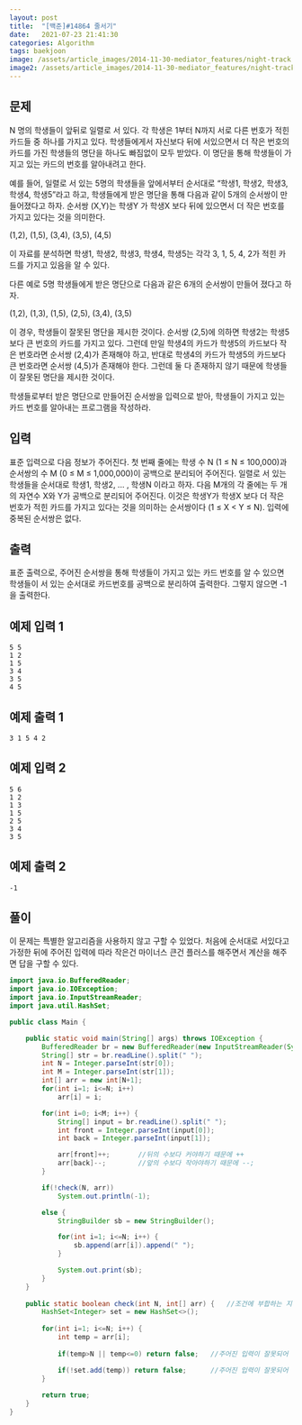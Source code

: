 ```yaml
---
layout: post
title:  "[백준]#14864 줄서기"
date:   2021-07-23 21:41:30
categories: Algorithm
tags: baekjoon
image: /assets/article_images/2014-11-30-mediator_features/night-track.JPG
image2: /assets/article_images/2014-11-30-mediator_features/night-track-mobile.JPG
---
```


문제
--------------------

N 명의 학생들이 앞뒤로 일렬로 서 있다. 각 학생은 1부터 N까지 서로 다른 번호가 적힌 카드들 중 하나를 가지고 있다. 학생들에게서 자신보다 뒤에 서있으면서 더 작은 번호의 카드를 가진 학생들의 명단을 하나도 빠짐없이 모두 받았다. 이 명단을 통해 학생들이 가지고 있는 카드의 번호를 알아내려고 한다.

예를 들어, 일렬로 서 있는 5명의 학생들을 앞에서부터 순서대로 “학생1, 학생2, 학생3, 학생4, 학생5”라고 하고, 학생들에게 받은 명단을 통해 다음과 같이 5개의 순서쌍이 만들어졌다고 하자. 순서쌍 (X,Y)는 학생Y 가 학생X 보다 뒤에 있으면서 더 작은 번호를 가지고 있다는 것을 의미한다.

(1,2), (1,5), (3,4), (3,5), (4,5)

이 자료를 분석하면 학생1, 학생2, 학생3, 학생4, 학생5는 각각 3, 1, 5, 4, 2가 적힌 카드를 가지고 있음을 알 수 있다.

다른 예로 5명 학생들에게 받은 명단으로 다음과 같은 6개의 순서쌍이 만들어 졌다고 하자.

(1,2), (1,3), (1,5), (2,5), (3,4), (3,5)

이 경우, 학생들이 잘못된 명단을 제시한 것이다. 순서쌍 (2,5)에 의하면 학생2는 학생5보다 큰 번호의 카드를 가지고 있다. 그런데 만일 학생4의 카드가 학생5의 카드보다 작은 번호라면 순서쌍 (2,4)가 존재해야 하고, 반대로 학생4의 카드가 학생5의 카드보다 큰 번호라면 순서쌍 (4,5)가 존재해야 한다. 그런데 둘 다 존재하지 않기 때문에 학생들이 잘못된 명단을 제시한 것이다.

학생들로부터 받은 명단으로 만들어진 순서쌍을 입력으로 받아, 학생들이 가지고 있는 카드 번호를 알아내는 프로그램을 작성하라.

입력
---------------------------

표준 입력으로 다음 정보가 주어진다. 첫 번째 줄에는 학생 수 N (1 ≤ N ≤ 100,000)과 순서쌍의 수 M (0 ≤ M ≤ 1,000,000)이 공백으로 분리되어 주어진다. 일렬로 서 있는 학생들을 순서대로 학생1, 학생2, ... , 학생N 이라고 하자. 다음 M개의 각 줄에는 두 개의 자연수 X와 Y가 공백으로 분리되어 주어진다. 이것은 학생Y가 학생X 보다 더 작은 번호가 적힌 카드를 가지고 있다는 것을 의미하는 순서쌍이다 (1 ≤ X < Y ≤ N). 입력에 중복된 순서쌍은 없다.

출력
----------------

표준 출력으로, 주어진 순서쌍을 통해 학생들이 가지고 있는 카드 번호를 알 수 있으면 학생들이 서 있는 순서대로 카드번호를 공백으로 분리하여 출력한다. 그렇지 않으면 -1을 출력한다.

예제 입력 1 
----------------------

```
5 5
1 2
1 5
3 4
3 5
4 5
```

예제 출력 1 
------------------------

```
3 1 5 4 2
```

예제 입력 2
----------------------

```
5 6
1 2
1 3
1 5
2 5
3 4
3 5
```

예제 출력 2
------------------------

```
-1
```

풀이
--------------------------

이 문제는 특별한 알고리즘을 사용하지 않고 구할 수 있었다. 처음에 순서대로 서있다고 가정한 뒤에 주어진 입력에 따라 작은건 마이너스 큰건 플러스를 해주면서 계산을 해주면 답을 구할 수 있다.

```java
import java.io.BufferedReader;
import java.io.IOException;
import java.io.InputStreamReader;
import java.util.HashSet;

public class Main {

    public static void main(String[] args) throws IOException {
        BufferedReader br = new BufferedReader(new InputStreamReader(System.in));
        String[] str = br.readLine().split(" ");
        int N = Integer.parseInt(str[0]);
        int M = Integer.parseInt(str[1]);
        int[] arr = new int[N+1];
        for(int i=1; i<=N; i++)
            arr[i] = i;

        for(int i=0; i<M; i++) {
            String[] input = br.readLine().split(" ");
            int front = Integer.parseInt(input[0]);
            int back = Integer.parseInt(input[1]);

            arr[front]++;       //뒤의 수보다 커야하기 때문에 ++
            arr[back]--;        //앞의 수보다 작아야하기 때문에 --;
        }

        if(!check(N, arr))
            System.out.println(-1);

        else {
            StringBuilder sb = new StringBuilder();

            for(int i=1; i<=N; i++) {
                sb.append(arr[i]).append(" ");
            }

            System.out.print(sb);
        }
    }
    
    public static boolean check(int N, int[] arr) {   //조건에 부합하는 지 체크
        HashSet<Integer> set = new HashSet<>();
        
        for(int i=1; i<=N; i++) {
            int temp = arr[i];
            
            if(temp>N || temp<=0) return false;   //주어진 입력이 잘못되어 1~N 범위를 벗어날 때

            if(!set.add(temp)) return false;      //주어진 입력이 잘못되어 중복인 수가 존재할 
        }
        
        return true;
    }
}
```
